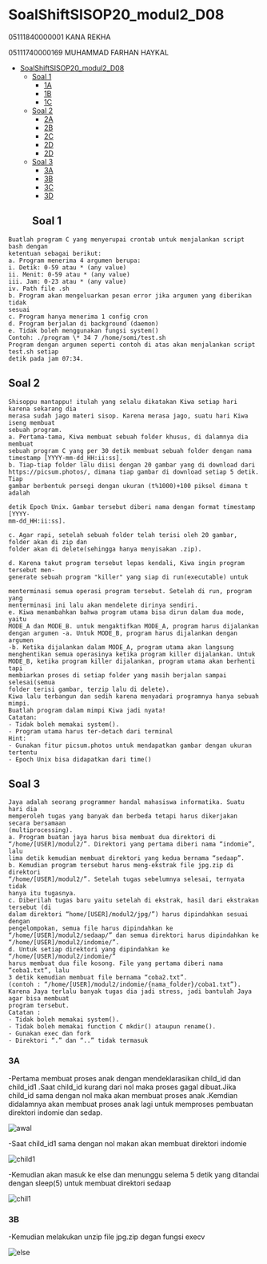 # SoalShiftSISOP20_modul2_D08

05111840000001 KANA REKHA

05111740000169	MUHAMMAD FARHAN HAYKAL
- [SoalShiftSISOP20_modul2_D08](#soalshiftsisop20modul2d08)
  - [Soal 1](#soal-1)
    - [1A](#1a)
    - [1B](#1b)
    - [1C](#1c)
  - [Soal 2](#soal-2)
    - [2A](#2a)
    - [2B](#2b)
    - [2C](#2c)
    - [2D](#2d)
    - [2D](#2e)
  - [Soal 3](#soal-3)
    - [3A](#3a)
    - [3B](#3b)
    - [3C](#3c)
    - [3D](#3d)
    ## Soal 1 
```
Buatlah program C yang menyerupai crontab untuk menjalankan script bash dengan
ketentuan sebagai berikut:
a. Program menerima 4 argumen berupa:
i. Detik: 0-59 atau * (any value)
ii. Menit: 0-59 atau * (any value)
iii. Jam: 0-23 atau * (any value)
iv. Path file .sh
b. Program akan mengeluarkan pesan error jika argumen yang diberikan tidak
sesuai
c. Program hanya menerima 1 config cron
d. Program berjalan di background (daemon)
e. Tidak boleh menggunakan fungsi system()
Contoh: ./program \* 34 7 /home/somi/test.sh
Program dengan argumen seperti contoh di atas akan menjalankan script test.sh setiap
detik pada jam 07:34.
```
  
  ## Soal 2 
```
Shisoppu mantappu! itulah yang selalu dikatakan Kiwa setiap hari karena sekarang dia
merasa sudah jago materi sisop. Karena merasa jago, suatu hari Kiwa iseng membuat
sebuah program.
a. Pertama-tama, Kiwa membuat sebuah folder khusus, di dalamnya dia membuat
sebuah program C yang per 30 detik membuat sebuah folder dengan nama
timestamp [YYYY-mm-dd_HH:ii:ss].
b. Tiap-tiap folder lalu diisi dengan 20 gambar yang di download dari
https://picsum.photos/, dimana tiap gambar di download setiap 5 detik. Tiap
gambar berbentuk persegi dengan ukuran (t%1000)+100 piksel dimana t adalah

detik Epoch Unix. Gambar tersebut diberi nama dengan format timestamp [YYYY-
mm-dd_HH:ii:ss].

c. Agar rapi, setelah sebuah folder telah terisi oleh 20 gambar, folder akan di zip dan
folder akan di delete(sehingga hanya menyisakan .zip).

d. Karena takut program tersebut lepas kendali, Kiwa ingin program tersebut men-
generate sebuah program "killer" yang siap di run(executable) untuk

menterminasi semua operasi program tersebut. Setelah di run, program yang
menterminasi ini lalu akan mendelete dirinya sendiri.
e. Kiwa menambahkan bahwa program utama bisa dirun dalam dua mode, yaitu
MODE_A dan MODE_B. untuk mengaktifkan MODE_A, program harus dijalankan
dengan argumen -a. Untuk MODE_B, program harus dijalankan dengan argumen
-b. Ketika dijalankan dalam MODE_A, program utama akan langsung
menghentikan semua operasinya ketika program killer dijalankan. Untuk
MODE_B, ketika program killer dijalankan, program utama akan berhenti tapi
membiarkan proses di setiap folder yang masih berjalan sampai selesai(semua
folder terisi gambar, terzip lalu di delete).
Kiwa lalu terbangun dan sedih karena menyadari programnya hanya sebuah mimpi.
Buatlah program dalam mimpi Kiwa jadi nyata!
Catatan:
- Tidak boleh memakai system().
- Program utama harus ter-detach dari terminal
Hint:
- Gunakan fitur picsum.photos untuk mendapatkan gambar dengan ukuran
tertentu
- Epoch Unix bisa didapatkan dari time()
```
  
  ## Soal 3 
  ```
Jaya adalah seorang programmer handal mahasiswa informatika. Suatu hari dia
memperoleh tugas yang banyak dan berbeda tetapi harus dikerjakan secara bersamaan
(multiprocessing).
a. Program buatan jaya harus bisa membuat dua direktori di
“/home/[USER]/modul2/”. Direktori yang pertama diberi nama “indomie”, lalu
lima detik kemudian membuat direktori yang kedua bernama “sedaap”.
b. Kemudian program tersebut harus meng-ekstrak file jpg.zip di direktori
“/home/[USER]/modul2/”. Setelah tugas sebelumnya selesai, ternyata tidak
hanya itu tugasnya.
c. Diberilah tugas baru yaitu setelah di ekstrak, hasil dari ekstrakan tersebut (di
dalam direktori “home/[USER]/modul2/jpg/”) harus dipindahkan sesuai dengan
pengelompokan, semua file harus dipindahkan ke
“/home/[USER]/modul2/sedaap/” dan semua direktori harus dipindahkan ke
“/home/[USER]/modul2/indomie/”.
d. Untuk setiap direktori yang dipindahkan ke “/home/[USER]/modul2/indomie/”
harus membuat dua file kosong. File yang pertama diberi nama “coba1.txt”, lalu
3 detik kemudian membuat file bernama “coba2.txt”.
(contoh : “/home/[USER]/modul2/indomie/{nama_folder}/coba1.txt”).
Karena Jaya terlalu banyak tugas dia jadi stress, jadi bantulah Jaya agar bisa membuat
program tersebut.
Catatan :
- Tidak boleh memakai system().
- Tidak boleh memakai function C mkdir() ataupun rename().
- Gunakan exec dan fork
- Direktori “.” dan “..” tidak termasuk 
```

 ### 3A
-Pertama membuat proses anak dengan mendeklarasikan child_id dan child_id1 .Saat child_id kurang dari nol maka proses gagal dibuat.Jika child_id sama dengan nol maka akan membuat proses anak .Kemdian didalamnya akan membuat proses anak lagi untuk memproses pembuatan direktori indomie dan sedap.

![awal](https://user-images.githubusercontent.com/57948206/76605117-7eee1300-6542-11ea-9225-6a163cd553b5.png)

-Saat child_id1 sama dengan nol makan akan membuat direktori indomie

![child1](https://user-images.githubusercontent.com/57948206/76604705-c88a2e00-6541-11ea-94c5-3697b66e1c8d.png)

-Kemudian akan masuk ke else dan menunggu selema 5 detik yang ditandai dengan sleep(5) untuk membuat direktori sedaap

![chil1](https://user-images.githubusercontent.com/57948206/76605122-801f4000-6542-11ea-89b2-2b1ff7a0460b.png)

 ### 3B
-Kemudian melakukan unzip file jpg.zip degan fungsi execv

![else](https://user-images.githubusercontent.com/57948206/76605126-81506d00-6542-11ea-8251-62ce5987a5d3.png)

